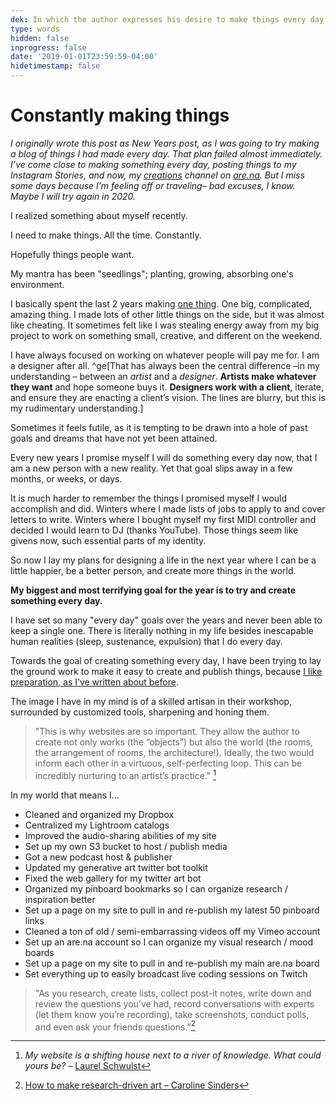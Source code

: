 ```yaml
---
dek: In which the author expresses his desire to make things every day and yet, his inexplicable inability to do so with any consistency
type: words
hidden: false
inprogress: false
date: '2019-01-01T23:59:59-04:00'
hidetimestamp: false
---
```


# Constantly making things
*I originally wrote this post as New Years post, as I was going to try making a blog of things I had made every day. That plan failed almost immediately. I’ve come close to making something every day, posting things to my Instagram Stories, and now, my [creations](https://www.are.na/ej-fox/creations) channel on [are.na](https://www.are.na/ej-fox/index). But I miss some days because I’m feeling off or traveling– bad excuses, I know. Maybe I will try again in 2020.*

I realized something about myself recently.

I need to make things. All the time. Constantly. 

Hopefully things people want. 

My mantra has been "seedlings"; planting, growing, absorbing one's environment.

I basically spent the last 2 years making [one thing](https://www.newscaststudio.com/2018/11/05/nbc-big-board-update/). One big, complicated, amazing thing. I made lots of other little things on the side, but it was almost like cheating. It sometimes felt like I was stealing energy away from my big project to work on something small, creative, and different on the weekend. 

I have always focused on working on whatever people will pay me for. I am a designer after all. ^ge[That has always been the central difference –in my understanding – between an *artist* and a *designer*. **Artists make whatever they want** and hope someone buys it. **Designers work with a client**, iterate, and ensure they are enacting a client’s vision. The lines are blurry, but this is my rudimentary understanding.]

Sometimes it feels futile, as it is tempting to be drawn into a hole of past goals and dreams that have not yet been attained. 

Every new years I promise myself I will do something every day now, that I am a new person with a new reality. Yet that goal slips away in a few months, or weeks, or days.

It is much harder to remember the things I promised myself I would accomplish and did. Winters where I made lists of jobs to apply to and cover letters to write. Winters where I bought myself my first MIDI controller and decided I would learn to DJ (thanks YouTube). Those things seem like givens now, such essential parts of my identity.

So now I lay my plans for designing a life in the next year where I can be a little happier, be a better person, and create more things in the world. 

**My biggest and most terrifying goal for the year is to try and create something every day.** 

I have set so many "every day" goals over the years and never been able to keep a single one. There is literally nothing in my life besides inescapable human realities (sleep, sustenance, expulsion) that I do every day. 

Towards the goal of creating something every day, I have been trying to lay the ground work to make it easy to create and publish things, because [I like preparation, as I’ve written about before](https://ejfox.com/blog/step-zero). 

The image I have in my mind is of a skilled artisan in their workshop, surrounded by customized tools, sharpening and honing them. 

> "This is why websites are so important. They allow the author to create not only works (the “objects”) but also the world (the rooms, the arrangement of rooms, the architecture!). Ideally, the two would inform each other in a virtuous, self-perfecting loop. This can be incredibly nurturing to an artist’s practice." [^2]

In my world that means I...
+ Cleaned and organized my Dropbox
+ Centralized my Lightroom catalogs
+ Improved the audio-sharing abilities of my site
+ Set up my own S3 bucket to host / publish media
+ Got a new podcast host & publisher
+ Updated my generative art twitter bot toolkit
+ Fixed the web gallery for my twitter art bot
+ Organized my pinboard bookmarks so I can organize research / inspiration better
+ Set up a page on my site to pull in and re-publish my latest 50 pinboard links
+ Cleaned a ton of old / semi-embarrassing videos off my Vimeo account
+ Set up an are.na account so I can organize my visual research / mood boards
+ Set up a page on my site to pull in and re-publish my main are.na board
+ Set everything up to easily broadcast live coding sessions on Twitch

> "As you research, create lists, collect post-it notes, write down and review the questions you’ve had, record conversations with experts (let them know you’re recording), take screenshots, conduct polls, and even ask your friends questions.”[^0]


[^0]: <a href="https://thecreativeindependent.com/people/how-to-make-research-driven-art/">How to make research-driven art – Caroline Sinders</a>

[^1]: <a href="https://www.are.na/the-creative-independent-1522276020/research-driven-art-1526671184">Examples of research-driven art</a>

[^2]: *My website is a shifting house next to a river of knowledge. What could yours be?* – [Laurel Schwulst](https://thecreativeindependent.com/people/laurel-schwulst-my-website-is-a-shifting-house-next-to-a-river-of-knowledge-what-could-yours-be/)